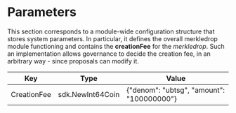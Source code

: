 <!-- 
order: 6
-->

# Parameters

This section corresponds to a module-wide configuration structure that stores system parameters. In particular, it defines the overall merkledrop module functioning and contains the **creationFee** for the _merkledrop_. Such an implementation allows governance to decide the creation fee, in an arbitrary way - since proposals can modify it.

| Key         | Type             | Value                                     |
| ----------- | ---------------- | ----------------------------------------- |
| CreationFee | sdk.NewInt64Coin | {"denom": "ubtsg", "amount": "100000000"} |
